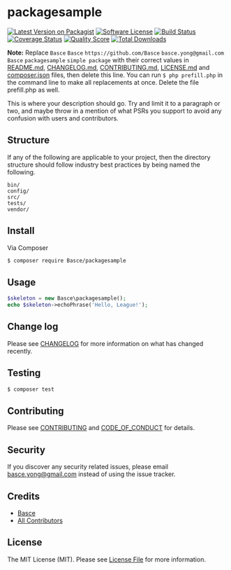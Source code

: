 # packagesample

[![Latest Version on Packagist][ico-version]][link-packagist]
[![Software License][ico-license]](LICENSE.md)
[![Build Status][ico-travis]][link-travis]
[![Coverage Status][ico-scrutinizer]][link-scrutinizer]
[![Quality Score][ico-code-quality]][link-code-quality]
[![Total Downloads][ico-downloads]][link-downloads]

**Note:** Replace ```Basce``` ```Basce``` ```https://github.com/Basce``` ```basce.yong@gmail.com``` ```Basce``` ```packagesample``` ```simple package``` with their correct values in [README.md](README.md), [CHANGELOG.md](CHANGELOG.md), [CONTRIBUTING.md](CONTRIBUTING.md), [LICENSE.md](LICENSE.md) and [composer.json](composer.json) files, then delete this line. You can run `$ php prefill.php` in the command line to make all replacements at once. Delete the file prefill.php as well.

This is where your description should go. Try and limit it to a paragraph or two, and maybe throw in a mention of what
PSRs you support to avoid any confusion with users and contributors.

## Structure

If any of the following are applicable to your project, then the directory structure should follow industry best practices by being named the following.

```
bin/        
config/
src/
tests/
vendor/
```


## Install

Via Composer

``` bash
$ composer require Basce/packagesample
```

## Usage

``` php
$skeleton = new Basce\packagesample();
echo $skeleton->echoPhrase('Hello, League!');
```

## Change log

Please see [CHANGELOG](CHANGELOG.md) for more information on what has changed recently.

## Testing

``` bash
$ composer test
```

## Contributing

Please see [CONTRIBUTING](CONTRIBUTING.md) and [CODE_OF_CONDUCT](CODE_OF_CONDUCT.md) for details.

## Security

If you discover any security related issues, please email basce.yong@gmail.com instead of using the issue tracker.

## Credits

- [Basce][link-author]
- [All Contributors][link-contributors]

## License

The MIT License (MIT). Please see [License File](LICENSE.md) for more information.

[ico-version]: https://img.shields.io/packagist/v/Basce/packagesample.svg?style=flat-square
[ico-license]: https://img.shields.io/badge/license-MIT-brightgreen.svg?style=flat-square
[ico-travis]: https://img.shields.io/travis/Basce/packagesample/master.svg?style=flat-square
[ico-scrutinizer]: https://img.shields.io/scrutinizer/coverage/g/Basce/packagesample.svg?style=flat-square
[ico-code-quality]: https://img.shields.io/scrutinizer/g/Basce/packagesample.svg?style=flat-square
[ico-downloads]: https://img.shields.io/packagist/dt/Basce/packagesample.svg?style=flat-square

[link-packagist]: https://packagist.org/packages/Basce/packagesample
[link-travis]: https://travis-ci.org/Basce/packagesample
[link-scrutinizer]: https://scrutinizer-ci.com/g/Basce/packagesample/code-structure
[link-code-quality]: https://scrutinizer-ci.com/g/Basce/packagesample
[link-downloads]: https://packagist.org/packages/Basce/packagesample
[link-author]: https://github.com/Basce
[link-contributors]: ../../contributors
